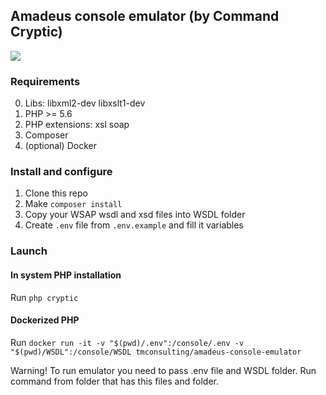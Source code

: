 ## Amadeus console emulator (by Command Cryptic)

![](http://i.imgur.com/EsYtWjL.png)

### Requirements

0. Libs: libxml2-dev libxslt1-dev
1. PHP >= 5.6
2. PHP extensions: xsl soap 
3. Composer
4. (optional) Docker

### Install and configure

1. Clone this repo
2. Make `composer install`
3. Copy your WSAP wsdl and xsd files into WSDL folder
4. Create `.env` file from `.env.example` and fill it variables

### Launch

#### In system PHP installation

Run `php cryptic`

####  Dockerized PHP

Run `docker run -it -v "$(pwd)/.env":/console/.env -v "$(pwd)/WSDL":/console/WSDL tmconsulting/amadeus-console-emulator`

Warning! To run emulator you need to pass .env file and WSDL folder. Run command from folder that has this files and folder.
